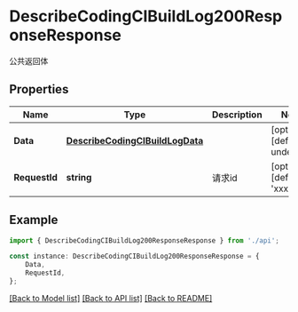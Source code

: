 # DescribeCodingCIBuildLog200ResponseResponse

公共返回体

## Properties

Name | Type | Description | Notes
------------ | ------------- | ------------- | -------------
**Data** | [**DescribeCodingCIBuildLogData**](DescribeCodingCIBuildLogData.md) |  | [optional] [default to undefined]
**RequestId** | **string** | 请求id | [optional] [default to 'xxxxx']

## Example

```typescript
import { DescribeCodingCIBuildLog200ResponseResponse } from './api';

const instance: DescribeCodingCIBuildLog200ResponseResponse = {
    Data,
    RequestId,
};
```

[[Back to Model list]](../README.md#documentation-for-models) [[Back to API list]](../README.md#documentation-for-api-endpoints) [[Back to README]](../README.md)
